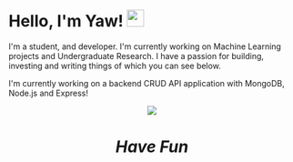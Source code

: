   <!-- Hello there! Feel free to make this your own but kindly don't use my data. Attributions are welcomed & appreciated --> 

# Hello, I'm Yaw! <img src="https://raw.githubusercontent.com/MartinHeinz/MartinHeinz/master/wave.gif" width="30px">

I'm a student, and developer. I'm currently working on Machine Learning projects and Undergraduate Research. I have a passion for building, investing and writing things of which you can see below.

I'm currently working on a backend CRUD API application with MongoDB, Node.js and Express!

<p align="center">
  <a href="https://skillicons.dev">
    <img src="https://skillicons.dev/icons?i=js,html,react,d3,express,flask,materialui,mongodb,ts,c" />
  </a>
</p>



<h1 align='center'><i>Have Fun</i></h1>
